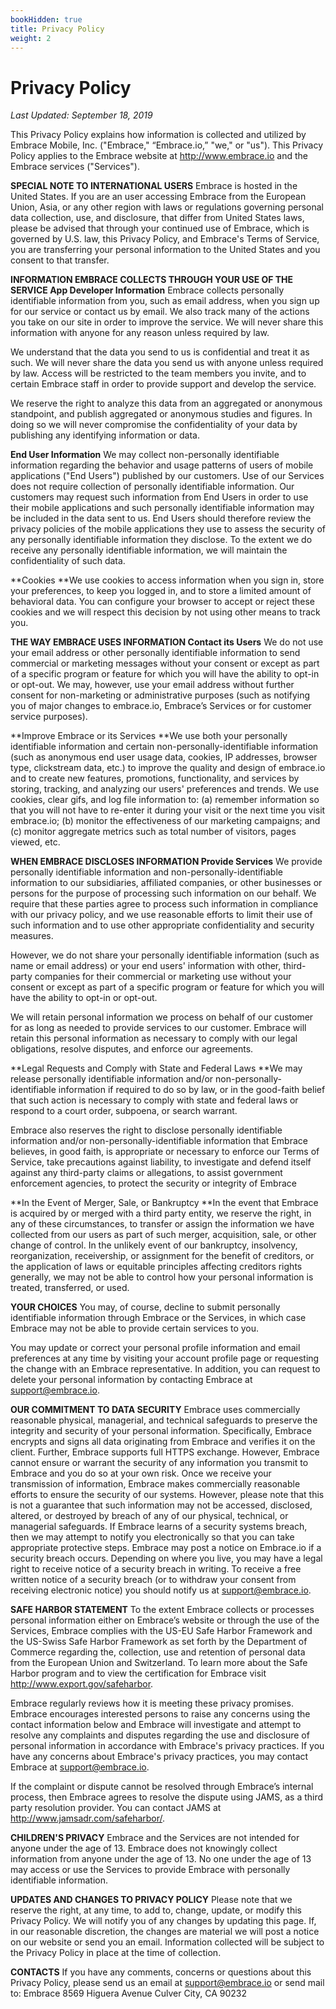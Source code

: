 ```yaml
---
bookHidden: true
title: Privacy Policy
weight: 2
---
```


# Privacy Policy
*Last Updated: September 18, 2019*

This Privacy Policy explains how information is collected and utilized by Embrace Mobile, Inc. ("Embrace," “Embrace.io,” "we," or "us"). This Privacy Policy applies to the Embrace website at http://www.embrace.io and the Embrace services ("Services").

**SPECIAL NOTE TO INTERNATIONAL USERS**
Embrace is hosted in the United States. If you are an user accessing Embrace from the European Union, Asia, or any other region with laws or regulations governing personal data collection, use, and disclosure, that differ from United States laws, please be advised that through your continued use of Embrace, which is governed by U.S. law, this Privacy Policy, and Embrace's Terms of Service, you are transferring your personal information to the United States and you consent to that transfer.

**INFORMATION EMBRACE COLLECTS THROUGH YOUR USE OF THE SERVICE
App Developer Information**
Embrace collects personally identifiable information from you, such as email address, when you sign up for our service or contact us by email. We also track many of the actions you take on our site in order to improve the service. We will never share this information with anyone for any reason unless required by law.

We understand that the data you send to us is confidential and treat it as such. We will never share the data you send us with anyone unless required by law. Access will be restricted to the team members you invite, and to certain Embrace staff in order to provide support and develop the service.

We reserve the right to analyze this data from an aggregated or anonymous standpoint, and publish aggregated or anonymous studies and figures. In doing so we will never compromise the confidentiality of your data by publishing any identifying information or data.

**End User Information**
We may collect non-personally identifiable information regarding the behavior and usage patterns of users of mobile applications ("End Users") published by our customers. Use of our Services does not require collection of personally identifiable information. Our customers may request such information from End Users in order to use their mobile applications and such personally identifiable information may be included in the data sent to us. End Users should therefore review the privacy policies of the mobile applications they use to assess the security of any personally identifiable information they disclose. To the extent we do receive any personally identifiable information, we will maintain the confidentiality of such data.

**Cookies
**We use cookies to access information when you sign in, store your preferences, to keep you logged in, and to store a limited amount of behavioral data. You can configure your browser to accept or reject these cookies and we will respect this decision by not using other means to track you.

**THE WAY EMBRACE USES INFORMATION
Contact its Users**
We do not use your email address or other personally identifiable information to send commercial or marketing messages without your consent or except as part of a specific program or feature for which you will have the ability to opt-in or opt-out. We may, however, use your email address without further consent for non-marketing or administrative purposes (such as notifying you of major changes to embrace.io, Embrace’s Services or for customer service purposes).

**Improve Embrace or its Services
**We use both your personally identifiable information and certain non-personally-identifiable information (such as anonymous end user usage data, cookies, IP addresses, browser type, clickstream data, etc.) to improve the quality and design of embrace.io and to create new features, promotions, functionality, and services by storing, tracking, and analyzing our users' preferences and trends. We use cookies, clear gifs, and log file information to: (a) remember information so that you will not have to re-enter it during your visit or the next time you visit embrace.io; (b) monitor the effectiveness of our marketing campaigns; and (c) monitor aggregate metrics such as total number of visitors, pages viewed, etc.


**WHEN EMBRACE DISCLOSES INFORMATION
Provide Services**
We provide personally identifiable information and non-personally-identifiable information to our subsidiaries, affiliated companies, or other businesses or persons for the purpose of processing such information on our behalf. We require that these parties agree to process such information in compliance with our privacy policy, and we use reasonable efforts to limit their use of such information and to use other appropriate confidentiality and security measures.

However, we do not share your personally identifiable information (such as name or email address) or your end users' information with other, third-party companies for their commercial or marketing use without your consent or except as part of a specific program or feature for which you will have the ability to opt-in or opt-out.

We will retain personal information we process on behalf of our customer for as long as needed to provide services to our customer. Embrace will retain this personal information as necessary to comply with our legal obligations, resolve disputes, and enforce our agreements.

**Legal Requests and Comply with State and Federal Laws
**We may release personally identifiable information and/or non-personally-identifiable information if required to do so by law, or in the good-faith belief that such action is necessary to comply with state and federal laws or respond to a court order, subpoena, or search warrant.

Embrace also reserves the right to disclose personally identifiable information and/or non-personally-identifiable information that Embrace believes, in good faith, is appropriate or necessary to enforce our Terms of Service, take precautions against liability, to investigate and defend itself against any third-party claims or allegations, to assist government enforcement agencies, to protect the security or integrity of Embrace

**In the Event of Merger, Sale, or Bankruptcy
**In the event that Embrace is acquired by or merged with a third party entity, we reserve the right, in any of these circumstances, to transfer or assign the information we have collected from our users as part of such merger, acquisition, sale, or other change of control. In the unlikely event of our bankruptcy, insolvency, reorganization, receivership, or assignment for the benefit of creditors, or the application of laws or equitable principles affecting creditors rights generally, we may not be able to control how your personal information is treated, transferred, or used.

**YOUR CHOICES**
You may, of course, decline to submit personally identifiable information through Embrace or the Services, in which case Embrace may not be able to provide certain services to you.

You may update or correct your personal profile information and email preferences at any time by visiting your account profile page or requesting the change with an Embrace representative. In addition, you can request to delete your personal information by contacting Embrace at [support@embrace.io](mailto:support@embrace.io).

**OUR COMMITMENT TO DATA SECURITY**
Embrace uses commercially reasonable physical, managerial, and technical safeguards to preserve the integrity and security of your personal information. Specifically, Embrace encrypts and signs all data originating from Embrace and verifies it on the client. Further, Embrace supports full HTTPS exchange. However, Embrace cannot ensure or warrant the security of any information you transmit to Embrace and you do so at your own risk. Once we receive your transmission of information, Embrace makes commercially reasonable efforts to ensure the security of our systems. However, please note that this is not a guarantee that such information may not be accessed, disclosed, altered, or destroyed by breach of any of our physical, technical, or managerial safeguards. If Embrace learns of a security systems breach, then we may attempt to notify you electronically so that you can take appropriate protective steps. Embrace may post a notice on Embrace.io if a security breach occurs. Depending on where you live, you may have a legal right to receive notice of a security breach in writing. To receive a free written notice of a security breach (or to withdraw your consent from receiving electronic notice) you should notify us at [support@embrace.io](mailto:support@embrace.io).

**SAFE HARBOR STATEMENT**
To the extent Embrace collects or processes personal information either on Embrace’s website or through the use of the Services, Embrace complies with the US-EU Safe Harbor Framework and the US-Swiss Safe Harbor Framework as set forth by the Department of Commerce regarding the, collection, use and retention of personal data from the European Union and Switzerland. To learn more about the Safe Harbor program and to view the certification for Embrace visit http://www.export.gov/safeharbor.

Embrace regularly reviews how it is meeting these privacy promises.  Embrace encourages interested persons to raise any concerns using the contact information below and Embrace will investigate and attempt to resolve any complaints and disputes regarding the use and disclosure of personal information in accordance with Embrace's privacy practices. If you have any concerns about Embrace's privacy practices, you may contact Embrace at [support@embrace.io](mailto:support@embrace.io).

If the complaint or dispute cannot be resolved through Embrace’s internal process, then Embrace agrees to resolve the dispute using JAMS, as a third party resolution provider. You can contact JAMS at http://www.jamsadr.com/safeharbor/.

**CHILDREN'S PRIVACY**
Embrace and the Services are not intended for anyone under the age of 13. Embrace does not knowingly collect information from anyone under the age of 13. No one under the age of 13 may access or use the Services to provide Embrace with personally identifiable information.

**UPDATES AND CHANGES TO PRIVACY POLICY**
Please note that we reserve the right, at any time, to add to, change, update, or modify this Privacy Policy. We will notify you of any changes by updating this page. If, in our reasonable discretion, the changes are material we will post a notice on our website or send you an email. Information collected will be subject to the Privacy Policy in place at the time of collection.

**CONTACTS**
If you have any comments, concerns or questions about this Privacy Policy, please send us an email at [support@embrace.io](mailto:support@embrace.io) or send mail to:
Embrace
8569 Higuera Avenue
Culver City, CA 90232
